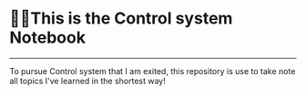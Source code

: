 # 🚀📓This is the **Control system Notebook**
---
  To pursue Control system that I am exited, this repository is use to take note all topics I've learned in the shortest way!
